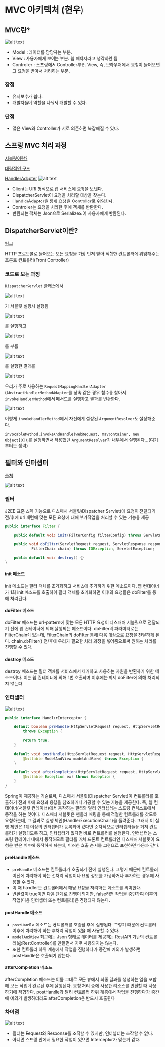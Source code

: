 # MVC 아키텍처 (현우)

## MVC란?

![alt text](image.png)


* Model : 데이터를 담당하는 부분.
* View : 사용자에게 보이는 부분. 웹 페이지라고 생각하면 됨
* Controller : 스프링에서 Controller부분. View, 즉, 브라우저에서 요청이 들어오면 그 요청을 받아서 처리하는 부분.


### 장점
* 유지보수가 쉽다.
* 개발자들이 역할을 나눠서 개발할 수 있다.
  
### 단점
* 많은 View와 Controller가 서로 의존하면 복잡해질 수 있다.


## 스프링 MVC 처리 과정
[서블릿이란?](https://mangkyu.tistory.com/14)

[대략적인 구조](https://mangkyu.tistory.com/49)

[HandlerAdapter](https://velog.io/@suhongkim98/spring-MVC-%EC%83%9D%EB%AA%85%EC%A3%BC%EA%B8%B0
)
![alt text](image-1.png)


* Client는 URI 형식으로 웹 서비스에 요청을 보낸다.
* DispatcherServlet이 요청을 처리할 대상을 찾는다.
* HandlerAdapter을 통해 요청을 Controller로 위임한다.
* Controller는 요청을 처리한 후에 객체를 반환한다.
* 반환되는 객체는 Json으로 Serialize되어 사용자에게 반환된다.


## DispatcherServlet이란?

[링크](https://mangkyu.tistory.com/18)

HTTP 프로토콜로 들어오는 모든 요청을 가장 먼저 받아 적합한 컨트롤러에 위임해주는 프론트 컨트롤러(Front Controller)


### 코드로 보는 과정

`DispatcherServlet` 클래스에서

![alt text](<CleanShot 2024-09-21 at 21.07.29.png>)

가 서블릿 실행시 실행됨

![alt text](<CleanShot 2024-09-21 at 21.08.24.png>)

를 실행하고

![alt text](<CleanShot 2024-09-21 at 21.09.14.png>)

를 부름

![alt text](<CleanShot 2024-09-21 at 21.12.20.png>)

를 실행한 결과를 

![alt text](<CleanShot 2024-09-21 at 22.14.45.png>)

우리가 주로 사용하는 `RequestMappingHandlerAdapter` (`AbstractHandlerMethodAdapter`를 상속)같은 경우 함수를 찾아서 `invokeHandlerMethod`에서 메서드를 실행하고 결과를 반환한다.

![alt text](<CleanShot 2024-09-21 at 22.18.30.png>)

이렇게 `invokeHandlerMethod`에서 자신에게 설정된 `ArgumentResolver`도 설정해준다.

`invocableMethod.invokeAndHandle(webRequest, mavContainer, new Object[0])`;를 실행하면서 적용했던 `ArgumentResolver`가 내부에서 실행된다...(여기부터는 생략)


## 필터와 인터셉터
[출처](https://mangkyu.tistory.com/173)


![alt text](image-2.png)

### 필터

J2EE 표준 스펙 기능으로 디스패처 서블릿(Dispatcher Servlet)에 요청이 전달되기 전/후에 url 패턴에 맞는 모든 요청에 대해 부가작업을 처리할 수 있는 기능을 제공

```java
public interface Filter {

    public default void init(FilterConfig filterConfig) throws ServletException {}

    public void doFilter(ServletRequest request, ServletResponse response,
            FilterChain chain) throws IOException, ServletException;

    public default void destroy() {}
}
```

#### init 메소드
init 메소드는 필터 객체를 초기화하고 서비스에 추가하기 위한 메소드이다. 웹 컨테이너가 1회 init 메소드를 호출하여 필터 객체를 초기화하면 이후의 요청들은 doFilter를 통해 처리된다.
 
 
#### doFilter 메소드
doFilter 메소드는 url-pattern에 맞는 모든 HTTP 요청이 디스패처 서블릿으로 전달되기 전에 웹 컨테이너에 의해 실행되는 메소드이다. doFilter의 파라미터로는 FilterChain이 있는데, FilterChain의 doFilter 통해 다음 대상으로 요청을 전달하게 된다. chain.doFilter() 전/후에 우리가 필요한 처리 과정을 넣어줌으로써 원하는 처리를 진행할 수 있다.
 
 
#### destroy 메소드
destroy 메소드는 필터 객체를 서비스에서 제거하고 사용하는 자원을 반환하기 위한 메소드이다. 이는 웹 컨테이너에 의해 1번 호출되며 이후에는 이제 doFilter에 의해 처리되지 않는다.
 

### 인터셉터

![alt text](image-3.png)

```java
public interface HandlerInterceptor {

    default boolean preHandle(HttpServletRequest request, HttpServletResponse response, Object handler)
        throws Exception {
        
        return true;
    }

    default void postHandle(HttpServletRequest request, HttpServletResponse response, Object handler,
        @Nullable ModelAndView modelAndView) throws Exception {
    }

    default void afterCompletion(HttpServletRequest request, HttpServletResponse response, Object handler,
        @Nullable Exception ex) throws Exception {
    }
}
```

Spring이 제공하는 기술로써, 디스패처 서블릿(Dispatcher Servlet)이 컨트롤러를 호출하기 전과 후에 요청과 응답을 참조하거나 가공할 수 있는 기능을 제공한다. 즉, 웹 컨테이너(서블릿 컨테이너)에서 동작하는 필터와 달리 인터셉터는 스프링 컨텍스트에서 동작을 하는 것이다.
디스패처 서블릿은 핸들러 매핑을 통해 적절한 컨트롤러를 찾도록 요청하는데, 그 결과로 실행 체인(HandlerExecutionChain)을 돌려준다. 그래서 이 실행 체인은 1개 이상의 인터셉터가 등록되어 있다면 순차적으로 인터셉터들을 거쳐 컨트롤러가 실행되도록 하고, 인터셉터가 없다면 바로 컨트롤러를 실행한다.
인터셉터는 스프링 컨테이너 내에서 동작하므로 필터를 거쳐 프론트 컨트롤러인 디스패처 서블릿이 요청을 받은 이후에 동작하게 되는데, 이러한 호출 순서를 그림으로 표현하면 다음과 같다.

#### preHandle 메소드
* `preHandle` 메소드는 컨트롤러가 호출되기 전에 실행된다. 그렇기 때문에 컨트롤러 이전에 처리해야 하는 전처리 작업이나 요청 정보를 가공하거나 추가하는 경우에 사용할 수 있다.
* 이 때 handler는 컨트롤러에서 해당 요청을 처리하는 메소드를 의미한다.
* 반환값이 true이면 다음 단계로 진행이 되지만, false라면 작업을 중단하여 이후의 작업(다음 인터셉터 또는 컨트롤러)은 진행되지 않는다.
 
 
#### postHandle 메소드
* `postHandle` 메소드는 컨트롤러를 호출된 후에 실행된다. 그렇기 때문에 컨트롤러 이후에 처리해야 하는 후처리 작업이 있을 때 사용할 수 있다. 
* `modelAndView` 최근에는 Json 형태로 데이터를 제공하는 RestAPI 기반의 컨트롤러(@RestController)를 만들면서 자주 사용되지는 않는다.
* 또한 컨트롤러 하위 계층에서 작업을 진행하다가 중간에 예외가 발생하면 postHandle은 호출되지 않는다.
 
 
#### afterCompletion 메소드
afterCompletion 메소드는 이름 그대로 모든 뷰에서 최종 결과를 생성하는 일을 포함해 모든 작업이 완료된 후에 실행된다. 요청 처리 중에 사용한 리소스를 반환할 때 사용하기에 적합하다. postHandle과 달리 컨트롤러 하위 계층에서 작업을 진행하다가 중간에 예외가 발생하더라도 afterCompletion은 반드시 호출된다


### 차이점

![alt text](image-4.png)

* 필터는 Request와 Response를 조작할 수 있지만, 인터셉터는 조작할 수 없다.
* 아니면 스프링 안에서 필요한 작업이 있으면 Interceptor가 맞는거 같다.